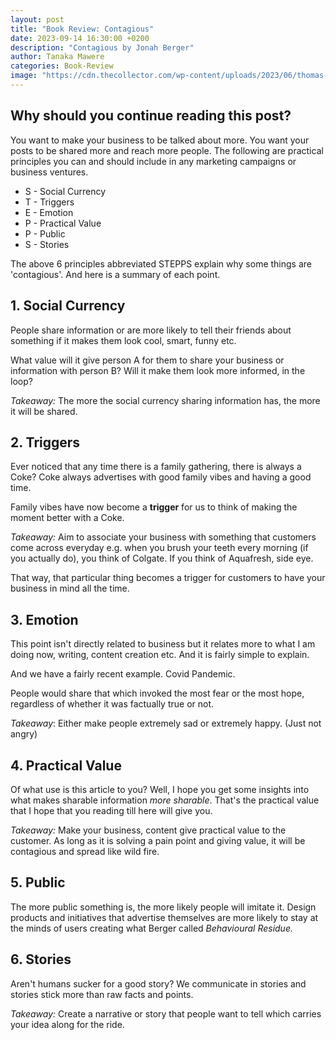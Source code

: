 ```yaml
---
layout: post
title: "Book Review: Contagious"
date: 2023-09-14 16:30:00 +0200
description: "Contagious by Jonah Berger"
author: Tanaka Mawere
categories: Book-Review
image: "https://cdn.thecollector.com/wp-content/uploads/2023/06/thomas-sankara-burkina-faso-revolutionary.jpg"
---
```


## Why should you continue reading this post?

You want to make your business to be talked about more. You want your posts to be shared more and reach more people. The following are practical principles you can and should include in any marketing campaigns or business ventures.


-   S - Social Currency
-   T - Triggers
-   E - Emotion
-   P - Practical Value
-   P - Public
-   S - Stories

The above 6 principles abbreviated STEPPS explain why some things are 'contagious'. And here is a summary of each point.

## 1. Social Currency

People share information or are more likely to tell their friends about something if it makes them look cool, smart, funny etc.

What value will it give person A for them to share your business or information with person B? Will it make them look more informed, in the loop?

_Takeaway:_ The more the social currency sharing information has, the more it will be shared.

## 2. Triggers

Ever noticed that any time there is a family gathering, there is always a Coke? Coke always advertises with good family vibes and having a good time.

Family vibes have now become a **trigger** for us to think of making the moment better with a Coke. 

_Takeaway:_ Aim to associate your business with something that customers come across everyday e.g. when you brush your teeth every morning (if you actually do), you think of Colgate. If you think of Aquafresh, side eye.

That way, that particular thing becomes a trigger for customers to have your business in mind all the time. 

## 3. Emotion

This point isn't directly related to business but it relates more to what I am doing now, writing, content creation etc. 
And it is fairly simple to explain.

And we have a fairly recent example. Covid Pandemic.

People would share that which invoked the most fear or the most hope, regardless of whether it was factually true or not. 

*Takeaway*: Either make people extremely sad or extremely happy. (Just not angry)

## 4. Practical Value

Of what use is this article to you? Well, I hope you get some insights into what makes sharable information _more sharable_. That's the practical value that I hope that you reading till here will give you.

_Takeaway:_ Make your business, content give practical value to the customer. As long as it is solving a pain point and giving value, it will be contagious and spread like wild fire.

## 5. Public

The more public something is, the more likely people will imitate it. Design products and initiatives that advertise themselves are more likely to stay at the minds of users creating what Berger called _Behavioural Residue._

## 6. Stories

Aren't humans sucker for a good story? We communicate in stories and stories stick more than raw facts and points.

_Takeaway:_ Create a narrative or story that people want to tell which carries your idea along for the ride.
